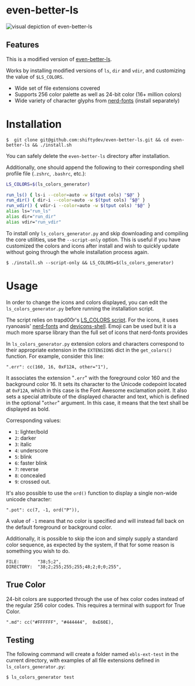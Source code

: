 # even-better-ls

![visual depiction of even-better-ls](http://imgur.com/H0sLGFX.png)

## Features

This is a modified version of [even-better-ls](https://github.com/mnurzia/even-better-ls).

Works by installing modified versions of `ls`, `dir` and `vdir`, and customizing the value of `$LS_COLORS`.

- Wide set of file extensions covered
- Supports 256 color palette as well as 24-bit color (16+ million colors)
- Wide variety of character glyphs from [nerd-fonts](http://www.github.com/ryanoasis/nerd-fonts) (install separately)

# Installation

```
$  git clone git@github.com:shiftydev/even-better-ls.git && cd even-better-ls && ./install.sh
```

You can safely delete the `even-better-ls` directory after installation.

Additionally, one should append the following to their corresponding shell profile file (`.zshrc`, `.bashrc`, etc.):

```bash
LS_COLORS=$(ls_colors_generator)

run_ls() { ls-i --color=auto -w $(tput cols) "$@" }
run_dir() { dir-i --color=auto -w $(tput cols) "$@" }
run_vdir() { vdir-i --color=auto -w $(tput cols) "$@" }
alias ls="run_ls"
alias dir="run_dir"
alias vdir="run_vdir"
```

To install only `ls_colors_generator.py` and skip downloading and compiling the core utilities, use the `--script-only` option. This is useful if you have customized the colors and icons after install and wish to quickly update without going through the whole installation process again.

```
$ ./install.sh --script-only && LS_COLORS=$(ls_colors_generator) 
```

# Usage

In order to change the icons and colors displayed, you can edit the `ls_colors_generator.py` before running the installation script.

The script relies on trapd00r's [LS_COLORS script](https://github.com/trapd00r/LS_COLORS). For the icons, it uses ryanoasis' [nerd-fonts](http://www.github.com/ryanoasis/nerd-fonts) and [devicons-shell](http://www.github.com/ryanoasis/devicons-shell). Emoji can be used but it is a much more sparse library than the full set of icons that nerd-fonts provides

In `ls_colors_generator.py` extension colors and characters correspond to their appropriate extension in the `EXTENSIONS` dict in the `get_colors()` function. For example, consider this line:

```".err": cc(160, 16, 0xF12A, other="1"),```

It associates the extension "`.err`" with the foreground color 160 and the background color 16. It sets its character to the Unicode codepoint located at `0xF12A`, which in this case is the Font Awesome exclamation point. It also sets a special attribute of the displayed character and text, which is defined in the optional "`other`" argument. In this case, it means that the text shall be displayed as bold.

Corresponding values:
- `1`: lighter/bold
- `2`: darker
- `3`: italic
- `4`: underscore
- `5`: blink
- `6`: faster blink
- `7`: reverse
- `8`: concealed
- `9`: crossed out.

It's also possible to use the `ord()` function to display a single non-wide unicode character:

```".pot": cc(7, -1, ord("P")),```

A value of `-1` means that no color is specified and will instead fall back on the default foreground or background color.

Additionally, it is possible to skip the icon and simply supply a standard color sequence, as expected by the system, if that for some reason is something you wish to do.

```
FILE:       "38;5;2",
DIRECTORY:  "38;2;255;255;255;48;2;0;0;255",
```

## True Color

24-bit colors are supported through the use of hex color codes instead of the regular 256 color codes. This requires a terminal with support for True Color.

```".md": cc("#FFFFFF", "#444444",  0xE60E),```

## Testing

The following command will create a folder named `ebls-ext-test` in the current directory, with examples of all file extensions defined in `ls_colors_generator.py`:

```
$ ls_colors_generator test
```
